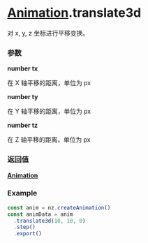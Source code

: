 # [Animation](./../Animation).translate3d

对 x, y, z 坐标进行平移变换。

### 参数

**number tx**

在 X 轴平移的距离，单位为 px

**number ty**

在 Y 轴平移的距离，单位为 px

**number tz**

在 Z 轴平移的距离，单位为 px

### 返回值

**[Animation](./../Animation)**

### Example

```ts
const anim = nz.createAnimation()
const animData = anim
  .translate3d(10, 10, 0)
  .step()
  .export()
```
